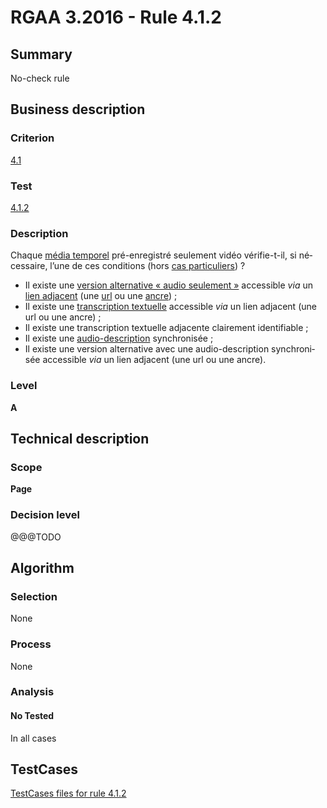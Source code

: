 # RGAA 3.2016 - Rule 4.1.2

## Summary
No-check rule


## Business description

### Criterion
[4.1](http://references.modernisation.gouv.fr/rgaa-accessibilite/criteres.html#crit-4-1)

### Test
[4.1.2](http://references.modernisation.gouv.fr/rgaa-accessibilite/criteres.html#test-4-1-2)

### Description
<div lang="fr">Chaque <a href="http://references.modernisation.gouv.fr/rgaa-accessibilite/glossaire.html#mdia-temporel-type-son-vido-et-synchronis">m&#xE9;dia temporel</a> pr&#xE9;-enregistr&#xE9; seulement vid&#xE9;o v&#xE9;rifie-t-il, si n&#xE9;cessaire, l&#x2019;une de ces conditions (hors <a href="http://references.modernisation.gouv.fr/rgaa-accessibilite/cas-particuliers.html#cp-4-1,4-2,4-3,4-5,4-7,4-9,4-11,4-13" title="Cas particuliers pour le crit&#xE8;re 4.1">cas particuliers</a>)&nbsp;? <ul><li>Il existe une <a href="http://references.modernisation.gouv.fr/rgaa-accessibilite/glossaire.html#version-alternative-audio-seulement">version alternative &#xAB;&nbsp;audio seulement&nbsp;&#xBB;</a> accessible <i>via</i> un <a href="http://references.modernisation.gouv.fr/rgaa-accessibilite/glossaire.html#lien-adjacent">lien adjacent</a> (une <a href="http://references.modernisation.gouv.fr/rgaa-accessibilite/glossaire.html#url">url</a> ou une <a href="http://references.modernisation.gouv.fr/rgaa-accessibilite/glossaire.html#ancre">ancre</a>)&nbsp;;</li> <li>Il existe une <a href="http://references.modernisation.gouv.fr/rgaa-accessibilite/glossaire.html#transcription-textuelle-media-temporel">transcription textuelle</a> accessible <i>via</i> un lien adjacent (une url ou une ancre)&nbsp;;</li> <li>Il existe une transcription textuelle adjacente clairement identifiable&nbsp;;</li> <li>Il existe une <a href="http://references.modernisation.gouv.fr/rgaa-accessibilite/glossaire.html#audiodescription-synchronise-media-temporel">audio-description</a> synchronis&#xE9;e&nbsp;;</li> <li>Il existe une version alternative avec une audio-description synchronis&#xE9;e accessible <i>via</i> un lien adjacent (une url ou une ancre).</li> </ul></div>

### Level
**A**


## Technical description

### Scope
**Page**

### Decision level
@@@TODO


## Algorithm

### Selection
None

### Process
None

### Analysis

#### No Tested
In all cases


##  TestCases

[TestCases files for rule 4.1.2](https://github.com/Asqatasun/Asqatasun/tree/RGAA_3.2016/rules/rules-rgaa3.2016/src/test/resources/testcases/rgaa32016/Rgaa32016Rule040102/)


